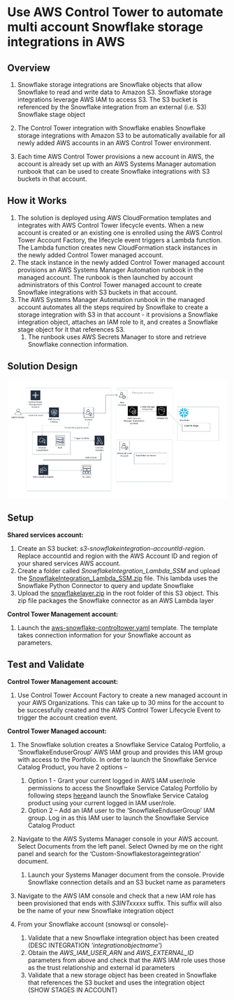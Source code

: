 <p align="center">
</p>

# Use AWS Control Tower to automate multi account Snowflake storage integrations in AWS


## Overview

1. Snowflake storage integrations are Snowflake objects that allow Snowflake to read and write data to Amazon S3. Snowflake storage integrations leverage AWS IAM to access S3. The S3 bucket is referenced by the Snowflake integration from an external (i.e. S3) Snowflake stage object

2. The Control Tower integration with Snowflake enables Snowflake storage integrations with Amazon S3 to be automatically available for all newly added AWS accounts in an AWS Control Tower environment.

3. Each time AWS Control Tower provisions a new account in AWS, the account is already set up with an AWS Systems Manager automation runbook that can be used to create Snowflake integrations with S3 buckets in that account. 



## How it Works

1. The solution is deployed using AWS CloudFormation templates and integrates with AWS Control Tower lifecycle events. When a new account is created or an existing one is enrolled using the AWS Control Tower Account Factory, the lifecycle event triggers a Lambda function. The Lambda function creates new CloudFormation stack instances in the newly added Control Tower managed account.
2. The stack instance in the newly added Control Tower managed account provisions an AWS Systems Manager Automation runbook in the managed account. The runbook is then launched by account administrators of this Control Tower managed account to create Snowflake integrations with S3 buckets in that account.
3. The AWS Systems Manager Automation runbook in the managed account automates all the steps required by Snowflake to create a storage integration with S3 in that account - it provisions a Snowflake integration object, attaches an IAM role to it, and creates a Snowflake stage object for it that references S3. 
	1. The runbook uses AWS Secrets Manager to store and retrieve Snowflake connection information. 
 
## Solution Design

![](images/snowflake-controltower-arch-diagram.PNG)


## Setup

**Shared services account:**

1. Create an S3 bucket: *s3-snowflakeintegration-accountId-region*. Replace accountId and region with the AWS Account ID and region of your shared services AWS account. 
2. Create a folder called *SnowflakeIntegration_Lambda_SSM* and upload the [SnowflakeIntegration_Lambda_SSM.zip](https://github.com/Snowflake-Labs/aws-integrations-cloudops/blob/master/aws-controltower/lambda/SnowflakeIntegration_Lambda_SSM.zip) file. This lambda uses the Snowflake Python Connector to query and update Snowflake
3. Upload the [snowflakelayer.zip](https://github.com/aws-samples/aws-datadog-controltower/blob/main/snowflake/layer/snowflakelayer.zip) in the root folder of this S3 object. This zip file packages the Snowflake connector as an AWS Lambda layer
	
**Control Tower Management account:**

1. Launch the [aws-snowflake-controltower.yaml](https://github.com/Snowflake-Labs/aws-integrations-cloudops/blob/master/aws-controltower/cft/aws-snowflake-controltower.yaml) template. The template takes connection information for your Snowflake account as parameters.
 	
## Test and Validate

**Control Tower Management account:**

1. Use Control Tower Account Factory to create a new managed account in your AWS Organizations. This can take up to 30 mins for the account to be successfully created and the AWS Control Tower Lifecycle Event to trigger the account creation event.

**Control Tower Managed account:**

1. The Snowflake solution creates a Snowflake Service Catalog Portfolio, a ‘SnowflakeEnduserGroup’ AWS IAM group and provides this IAM group with access to the Portfolio. In order to launch the Snowflake Service Catalog Product, you have 2 options – 
	1. Option 1 - Grant your current logged in AWS IAM user/role permissions to access the Snowflake Service Catalog Portfolio by following steps [here](https://docs.aws.amazon.com/servicecatalog/latest/adminguide/getstarted-deploy.html)and launch the Snowflake Service Catalog product using your current logged in IAM user/role.
	2. Option 2 – Add an IAM user to the ‘SnowflakeEnduserGroup’ IAM group. Log in as this IAM user to launch the Snowflake Service Catalog Product

1. Navigate to the AWS Systems Manager console in your AWS account. Select Documents from the left panel. Select Owned by me on the right panel and search for the ‘Custom-Snowflakestorageintegration’ document.
	1. Launch your Systems Manager document from the console. Provide Snowflake connection details and an S3 bucket name as parameters
2. Navigate to the AWS IAM console and check that a new IAM role has been provisioned that ends with *S3INTxxxxx* suffix. This suffix will also be the name of your new Snowflake integration object
3. From your Snowflake account (snowsql or console)-
	1. Validate that a new Snowflake integration object has been created (DESC INTEGRATION *'integrationobjectname'*)
	2. Obtain the *AWS_IAM_USER_ARN* and *AWS_EXTERNAL_ID* parameters from above and check that the AWS IAM role uses those as the trust relationship and external id parameters
	3. Validate that a new storage object has been created in Snowflake that references the S3 bucket and uses the integration object (SHOW STAGES IN ACCOUNT)


 
